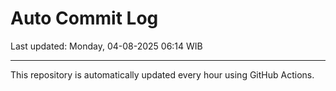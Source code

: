 # Auto Commit Log

Last updated: Monday, 04-08-2025 06:14 WIB

---

This repository is automatically updated every hour using GitHub Actions.
